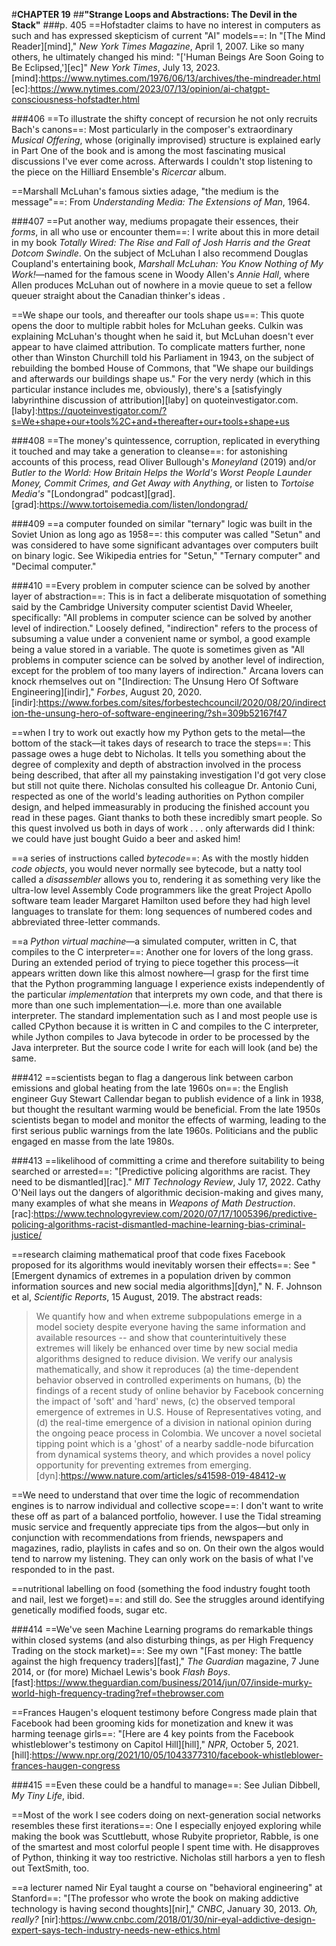 #**CHAPTER 19**
##**"Strange Loops and Abstractions: The Devil in the Stack"**
###p. 405
==Hofstadter claims to have no interest in computers as such and
has expressed skepticism of current "AI" models==:
In "[The Mind Reader][mind]," *New York Times Magazine*, April 1, 2007. Like so many others, he
ultimately changed his mind: "['Human Beings Are Soon Going to Be
Eclipsed,'][ec]" *New York Times*, July 13, 2023.
[mind]:https://www.nytimes.com/1976/06/13/archives/the-mindreader.html
[ec]:https://www.nytimes.com/2023/07/13/opinion/ai-chatgpt-consciousness-hofstadter.html

###406
==To illustrate the shifty concept of recursion he not only
recruits Bach's canons==:
Most particularly in the composer's extraordinary *Musical Offering*,
whose (originally improvised) structure is explained early in Part One
of the book and is among the most fascinating musical discussions I've
ever come across. Afterwards I couldn't stop listening to the piece on
the Hilliard Ensemble's *Ricercar* album.

==Marshall McLuhan's famous sixties adage, "the medium is the
message"==:
From *Understanding Media: The Extensions of Man*, 1964.

###407
==Put another way, mediums propagate their essences, their
*forms*, in all who use or encounter them==:
I write about this in more
detail in my book *Totally Wired: The Rise and Fall of Josh Harris and
the Great Dotcom Swindle*. On the subject of McLuhan I also recommend
Douglas Coupland's entertaining book, *Marshall McLuhan: You Know
Nothing of My Work!*—named for the famous scene in Woody Allen's
*Annie Hall*, where Allen produces McLuhan out of nowhere in a movie queue to set a fellow queuer straight about the Canadian thinker's ideas .

==We shape our tools, and thereafter our tools shape us==:
This
quote opens the door to multiple rabbit holes for McLuhan geeks. Culkin
was explaining McLuhan's thought when he said it, but McLuhan doesn't
ever appear to have claimed attribution. To complicate matters further,
none other than Winston Churchill told his Parliament in 1943, on the
subject of rebuilding the bombed House of Commons, that "We shape our
buildings and afterwards our buildings shape us." For the very nerdy
(which in this particular instance includes me, obviously), there's a [satisfyingly
labyrinthine discussion of attribution][laby] on quoteinvestigator.com.
[laby]:https://quoteinvestigator.com/?s=We+shape+our+tools%2C+and+thereafter+our+tools+shape+us

###408
==The money's quintessence, corruption, replicated in everything
it touched and may take a generation to cleanse==:
for astonishing
accounts of this process, read Oliver Bullough's *Moneyland* (2019)
and/or *Butler to the World: How Britain Helps the World's Worst People
Launder Money, Commit Crimes, and Get Away with Anything*, or listen to
*Tortoise Media's* "[Londongrad" podcast][grad].
[grad]:https://www.tortoisemedia.com/listen/londongrad/

###409
==a computer founded on similar "ternary" logic was built in the
Soviet Union as long ago as 1958==:
this computer was called "Setun" and
was considered to have some significant advantages over computers built
on binary logic. See Wikipedia entries for "Setun," "Ternary computer"
and "Decimal computer."

###410
==Every problem in computer science can be solved by another
layer of abstraction==:
This is in fact a deliberate misquotation of
something said by the Cambridge University computer scientist David
Wheeler, specifically: "All problems in computer science can be solved
by another level of indirection." Loosely defined, "indirection" refers
to the process of subsuming a value under a convenient name or symbol, a
good example being a value stored in a variable. The quote is sometimes
given as "All problems in computer science can be solved by another
level of indirection, except for the problem of too many layers of
indirection." Arcana lovers can knock rhemselves out on "[Indirection:
The Unsung Hero Of Software Engineering][indir]," *Forbes*, August 20, 2020.
[indir]:https://www.forbes.com/sites/forbestechcouncil/2020/08/20/indirection-the-unsung-hero-of-software-engineering/?sh=309b52167f47

==when I try to work out exactly how my Python gets to the
metal—the bottom of the stack—it takes days of research to trace the
steps==:
This passage owes a huge debt to Nicholas. It tells you
something about the degree of complexity and depth of abstraction
involved in the process being described, that after all my painstaking
investigation I'd got very close but still not quite there. Nicholas
consulted his colleague Dr. Antonio Cuni, respected as one of the
world's leading authorities on Python compiler design, and helped
immeasurably in producing the finished account you read in these pages.
Giant thanks to both these incredibly smart people. So this quest
involved us both in days of work . . . only afterwards did I think: we
could have just bought Guido a beer and asked him!

==a series of instructions called *bytecode*==:
As with the mostly
hidden *code objects*, you would never normally see bytecode, but a
natty tool called a *disassembler* allows you to, rendering it as
something very like the ultra-low level Assembly Code programmers like
the great Project Apollo software team leader Margaret Hamilton used
before they had high level languages to translate for them: long
sequences of numbered codes and abbreviated three-letter commands.

==a *Python virtual machine*—a simulated computer, written in
C, that compiles to the C interpreter==:
Another one for lovers of the
long grass. During an extended period of trying to piece together this
process—it appears written down like this almost nowhere—I grasp for
the first time that the Python programming language I experience exists
independently of the particular *implementation* that interprets my own
code, and that there is more than one such implementation—i.e. more
than one available interpreter. The standard implementation such as I
and most people use is called CPython because it is written in C and
compiles to the C interpreter, while Jython compiles to Java bytecode in
order to be processed by the Java interpreter. But the source code I
write for each will look (and be) the same.

###412
==scientists began to flag a dangerous link between carbon
emissions and global heating from the late 1960s on==:
the English
engineer Guy Stewart Callendar began to publish evidence of a link in
1938, but thought the resultant warming would be beneficial. From the
late 1950s scientists began to model and monitor the effects of warming,
leading to the first serious public warnings from the late 1960s.
Politicians and the public engaged en masse from the late 1980s.

###413
==likelihood of committing a crime and therefore suitability to
being searched or arrested==:
"[Predictive policing algorithms are racist.
They need to be dismantled][rac]." *MIT Technology Review*, July 17, 2022.
Cathy O'Neil lays out the dangers of algorithmic decision-making and
gives many, many examples of what she means in *Weapons of Math
Destruction*.
[rac]:https://www.technologyreview.com/2020/07/17/1005396/predictive-policing-algorithms-racist-dismantled-machine-learning-bias-criminal-justice/

==research claiming mathematical proof that code fixes Facebook
proposed for its algorithms would inevitably worsen their effects==:
See
"[Emergent dynamics of extremes in a population driven by common
information sources and new social media algorithms][dyn]," N. F. Johnson et
al, *Scientific Reports*, 15 August, 2019. The abstract reads:
>We quantify how and when extreme subpopulations emerge in a model
society despite everyone having the same information and available
resources -- and show that counterintuitively these extremes will likely
be enhanced over time by new social media algorithms designed to reduce
division. We verify our analysis mathematically, and show it reproduces
(a) the time-dependent behavior observed in controlled experiments on
humans, (b) the findings of a recent study of online behavior by
Facebook concerning the impact of 'soft' and 'hard' news, (c) the
observed temporal emergence of extremes in U.S. House of Representatives
voting, and (d) the real-time emergence of a division in national
opinion during the ongoing peace process in Colombia. We uncover a novel
societal tipping point which is a 'ghost' of a nearby saddle-node
bifurcation from dynamical systems theory, and which provides a novel
policy opportunity for preventing extremes from emerging.
[dyn]:https://www.nature.com/articles/s41598-019-48412-w

==We need to understand that over time the logic of
recommendation engines is to narrow individual and collective scope==:
I
don't want to write these off as part of a balanced portfolio, however.
I use the Tidal streaming music service and frequently appreciate tips
from the algos—but only in conjunction with recommendations from
friends, newspapers and magazines, radio, playlists in cafes and so on.
On their own the algos would tend to narrow my listening. They can only
work on the basis of what I've responded to in the past.

==nutritional labelling on food (something the food industry
fought tooth and nail, lest we forget)==:
and still do. See the struggles
around identifying genetically modified foods, sugar etc.

###414
==We've seen Machine Learning programs do remarkable things
within closed systems (and also disturbing things, as per High Frequency
Trading on the stock market)==:
See my own "[Fast money: The battle
against the high frequency traders][fast]," *The Guardian* magazine, 7 June
2014, or (for more) Michael Lewis's book *Flash Boys*.
[fast]:https://www.theguardian.com/business/2014/jun/07/inside-murky-world-high-frequency-trading?ref=thebrowser.com

==Frances Haugen's eloquent testimony before Congress made plain
that Facebook had been grooming kids for monetization and knew it was
harming teenage girls==:
"[Here are 4 key points from the Facebook
whistleblower's testimony on Capitol Hill][hill]," *NPR*, October 5, 2021.
[hill]:https://www.npr.org/2021/10/05/1043377310/facebook-whistleblower-frances-haugen-congress

###415
==Even these could be a handful to manage==:
See Julian Dibbell, *My Tiny Life*, ibid.

==Most of the work I see coders doing on next-generation social
networks resembles these first iterations==:
One I especially enjoyed
exploring while making the book was Scuttlebutt, whose Rubyite
proprietor, Rabble, is one of the smartest and most colorful people I
spent time with. He disapproves of Python, thinking it way too
restrictive. Nicholas still harbors a yen to flesh out TextSmith, too.

==a lecturer named Nir Eyal taught a course on "behavioral
engineering" at Stanford==:
"[The professor who wrote the book on making
addictive technology is having second thoughts][nir]," *CNBC*, January 30, 2013. *Oh, really?*
[nir]:https://www.cnbc.com/2018/01/30/nir-eyal-addictive-design-expert-says-tech-industry-needs-new-ethics.html
